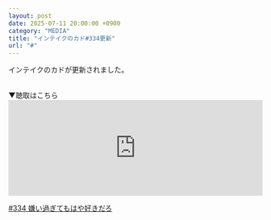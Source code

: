 ```yaml
---
layout: post
date: 2025-07-11 20:00:00 +0900
category: "MEDIA"
title: "インテイクのカド#334更新"
url: "#"
---
```


インテイクのカドが更新されました。

<br>
▼聴取はこちら

<style> .standfm-embed-iframe { height: 190px; } @media only screen and (max-device-width: 480px) { .standfm-embed-iframe { height: 230px; } } </style>

<iframe src="https://stand.fm/embed/episodes/6870ec5aaf4bb8aad200e135" class="standfm-embed-iframe" width="100%" frameborder="0" allowtransparency="true" allow="encrypted-media"></iframe>

<a href="https://stand.fm/episodes/6870ec5aaf4bb8aad200e135" target="_blank">#334 嫌い過ぎてもはや好きだろ</a>
